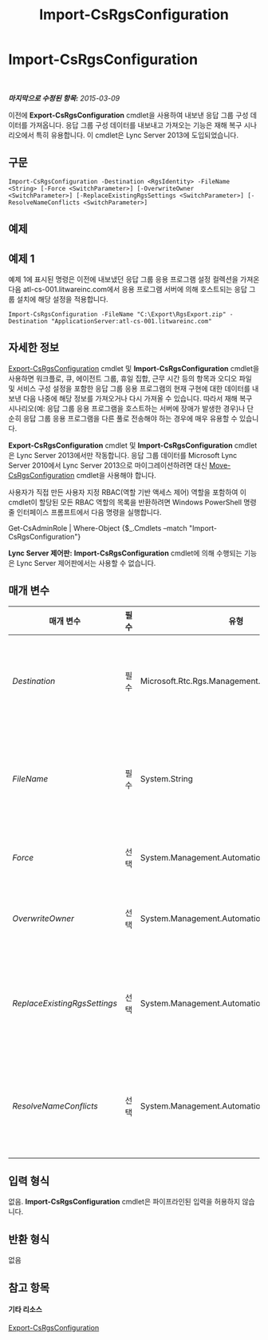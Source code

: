 ﻿---
title: Import-CsRgsConfiguration
TOCTitle: Import-CsRgsConfiguration
ms:assetid: c4977e34-7a62-4cb7-b8ec-bacb471b3de4
ms:mtpsurl: https://technet.microsoft.com/ko-kr/library/JJ205245(v=OCS.15)
ms:contentKeyID: 49304957
ms.date: 08/24/2015
mtps_version: v=OCS.15
ms.translationtype: HT
---

# Import-CsRgsConfiguration

 

_**마지막으로 수정된 항목:** 2015-03-09_

이전에 **Export-CsRgsConfiguration** cmdlet을 사용하여 내보낸 응답 그룹 구성 데이터를 가져옵니다. 응답 그룹 구성 데이터를 내보내고 가져오는 기능은 재해 복구 시나리오에서 특히 유용합니다. 이 cmdlet은 Lync Server 2013에 도입되었습니다.

## 구문

    Import-CsRgsConfiguration -Destination <RgsIdentity> -FileName <String> [-Force <SwitchParameter>] [-OverwriteOwner <SwitchParameter>] [-ReplaceExistingRgsSettings <SwitchParameter>] [-ResolveNameConflicts <SwitchParameter>]

## 예제

## 예제 1

예제 1에 표시된 명령은 이전에 내보냈던 응답 그룹 응용 프로그램 설정 컬렉션을 가져온 다음 atl-cs-001.litwareinc.com에서 응용 프로그램 서버에 의해 호스트되는 응답 그룹 설치에 해당 설정을 적용합니다.

    Import-CsRgsConfiguration -FileName "C:\Export\RgsExport.zip" -Destination "ApplicationServer:atl-cs-001.litwareinc.com"

## 자세한 정보

[Export-CsRgsConfiguration](export-csrgsconfiguration.md) cmdlet 및 **Import-CsRgsConfiguration** cmdlet을 사용하면 워크플로, 큐, 에이전트 그룹, 휴일 집합, 근무 시간 등의 항목과 오디오 파일 및 서비스 구성 설정을 포함한 응답 그룹 응용 프로그램의 현재 구현에 대한 데이터를 내보낸 다음 나중에 해당 정보를 가져오거나 다시 가져올 수 있습니다. 따라서 재해 복구 시나리오(예: 응답 그룹 응용 프로그램을 호스트하는 서버에 장애가 발생한 경우)나 단순히 응답 그룹 응용 프로그램을 다른 풀로 전송해야 하는 경우에 매우 유용할 수 있습니다.

**Export-CsRgsConfiguration** cmdlet 및 **Import-CsRgsConfiguration** cmdlet은 Lync Server 2013에서만 작동합니다. 응답 그룹 데이터를 Microsoft Lync Server 2010에서 Lync Server 2013으로 마이그레이션하려면 대신 [Move-CsRgsConfiguration](move-csrgsconfiguration.md) cmdlet을 사용해야 합니다.

사용자가 직접 만든 사용자 지정 RBAC(역할 기반 액세스 제어) 역할을 포함하여 이 cmdlet이 할당된 모든 RBAC 역할의 목록을 반환하려면 Windows PowerShell 명령줄 인터페이스 프롬프트에서 다음 명령을 실행합니다.

Get-CsAdminRole | Where-Object {$\_.Cmdlets –match "Import-CsRgsConfiguration"}

**Lync Server 제어판:** **Import-CsRgsConfiguration** cmdlet에 의해 수행되는 기능은 Lync Server 제어판에서는 사용할 수 없습니다.

## 매개 변수


<table>
<colgroup>
<col style="width: 25%" />
<col style="width: 25%" />
<col style="width: 25%" />
<col style="width: 25%" />
</colgroup>
<thead>
<tr class="header">
<th>매개 변수</th>
<th>필수</th>
<th>유형</th>
<th>설명</th>
</tr>
</thead>
<tbody>
<tr class="odd">
<td><p><em>Destination</em></p></td>
<td><p>필수</p></td>
<td><p>Microsoft.Rtc.Rgs.Management.RgsIdentity</p></td>
<td><p>구성 설정을 가져오는 응답 그룹 인스턴스의 ID입니다. 예를 들면 다음과 같습니다.</p>
<p>-Destination &quot;ApplicationServer:atl-rgs-001.litwareinc.com&quot;</p></td>
</tr>
<tr class="even">
<td><p><em>FileName</em></p></td>
<td><p>필수</p></td>
<td><p>System.String</p></td>
<td><p><strong>Export-CsRgsConfiguration</strong> cmdlet에 의해 생성되는 .ZIP 파일의 경로입니다. 예를 들면 다음과 같습니다.</p>
<p>-FileName &quot;C:\Exports\RgsConfig.zip&quot;</p></td>
</tr>
<tr class="odd">
<td><p><em>Force</em></p></td>
<td><p>선택</p></td>
<td><p>System.Management.Automation.SwitchParameter</p></td>
<td><p>명령을 실행할 때 발생할 수 있는 심각하지 않은 오류 메시지를 표시하지 않습니다.</p></td>
</tr>
<tr class="even">
<td><p><em>OverwriteOwner</em></p></td>
<td><p>선택</p></td>
<td><p>System.Management.Automation.SwitchParameter</p></td>
<td><p>이 매개 변수가 있으면 응답 그룹 개체의 현재 소유자를 새 응답 그룹 풀의 서비스 ID로 덮어씁니다.</p></td>
</tr>
<tr class="odd">
<td><p><em>ReplaceExistingRgsSettings</em></p></td>
<td><p>선택</p></td>
<td><p>System.Management.Automation.SwitchParameter</p></td>
<td><p>지정하는 경우 대상 풀에 대한 모든 기존 서비스 설정이 가져온 설정으로 바뀝니다. 지정하지 않는 경우에는 서비스 설정이 그대로 유지되고 워크플로, 에이전트 그룹 등의 응답 그룹 개체만 가져옵니다.</p></td>
</tr>
<tr class="even">
<td><p><em>ResolveNameConflicts</em></p></td>
<td><p>선택</p></td>
<td><p>System.Management.Automation.SwitchParameter</p></td>
<td><p>이 매개 변수가 있으면 고유한 식별 번호를 추가하여 이름 중복 문제를 해결합니다. 예를 들어 Help Desk Workflow라는 워크플로가 두 개 있으면 둘 중 하나의 이름이 Help Desk Workflow (2)로 바뀝니다.</p></td>
</tr>
</tbody>
</table>


## 입력 형식

없음. **Import-CsRgsConfiguration** cmdlet은 파이프라인된 입력을 허용하지 않습니다.

## 반환 형식

없음

## 참고 항목

#### 기타 리소스

[Export-CsRgsConfiguration](export-csrgsconfiguration.md)

